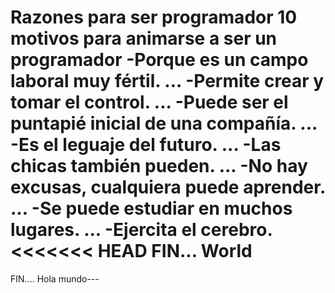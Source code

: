 Razones para ser programador
10 motivos para animarse a ser un programador
-Porque es un campo laboral muy fértil. ...
-Permite crear y tomar el control. ...
-Puede ser el puntapié inicial de una compañía. ...
-Es el leguaje del futuro. ...
-Las chicas también pueden. ...
-No hay excusas, cualquiera puede aprender. ...
-Se puede estudiar en muchos lugares. ...
-Ejercita el cerebro.
<<<<<<< HEAD
FIN... World
=======
FIN....
Hola mundo---
